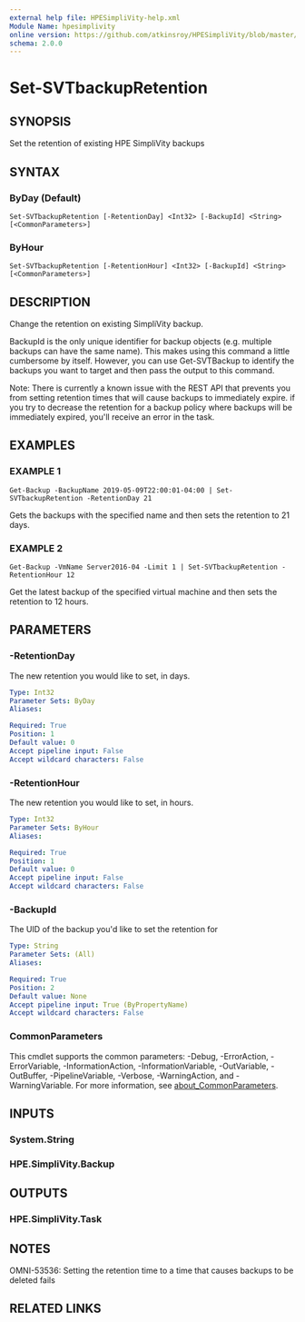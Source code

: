 ```yaml
---
external help file: HPESimpliVity-help.xml
Module Name: hpesimplivity
online version: https://github.com/atkinsroy/HPESimpliVity/blob/master/docs/Get-SVTdatastoreComputeNode.md
schema: 2.0.0
---
```


# Set-SVTbackupRetention

## SYNOPSIS
Set the retention of existing HPE SimpliVity backups

## SYNTAX

### ByDay (Default)
```
Set-SVTbackupRetention [-RetentionDay] <Int32> [-BackupId] <String> [<CommonParameters>]
```

### ByHour
```
Set-SVTbackupRetention [-RetentionHour] <Int32> [-BackupId] <String> [<CommonParameters>]
```

## DESCRIPTION
Change the retention on existing SimpliVity backup.

BackupId is the only unique identifier for backup objects (e.g.
multiple backups can have the same 
name).
This makes using this command a little cumbersome by itself.
However, you can use Get-SVTBackup 
to identify the backups you want to target and then pass the output to this command.

Note: There is currently a known issue with the REST API that prevents you from setting retention times 
that will cause backups to immediately expire.
if you try to decrease the retention for a backup policy 
where backups will be immediately expired, you'll receive an error in the task.

## EXAMPLES

### EXAMPLE 1
```
Get-Backup -BackupName 2019-05-09T22:00:01-04:00 | Set-SVTbackupRetention -RetentionDay 21
```

Gets the backups with the specified name and then sets the retention to 21 days.

### EXAMPLE 2
```
Get-Backup -VmName Server2016-04 -Limit 1 | Set-SVTbackupRetention -RetentionHour 12
```

Get the latest backup of the specified virtual machine and then sets the retention to 12 hours.

## PARAMETERS

### -RetentionDay
The new retention you would like to set, in days.

```yaml
Type: Int32
Parameter Sets: ByDay
Aliases:

Required: True
Position: 1
Default value: 0
Accept pipeline input: False
Accept wildcard characters: False
```

### -RetentionHour
The new retention you would like to set, in hours.

```yaml
Type: Int32
Parameter Sets: ByHour
Aliases:

Required: True
Position: 1
Default value: 0
Accept pipeline input: False
Accept wildcard characters: False
```

### -BackupId
The UID of the backup you'd like to set the retention for

```yaml
Type: String
Parameter Sets: (All)
Aliases:

Required: True
Position: 2
Default value: None
Accept pipeline input: True (ByPropertyName)
Accept wildcard characters: False
```

### CommonParameters
This cmdlet supports the common parameters: -Debug, -ErrorAction, -ErrorVariable, -InformationAction, -InformationVariable, -OutVariable, -OutBuffer, -PipelineVariable, -Verbose, -WarningAction, and -WarningVariable. For more information, see [about_CommonParameters](http://go.microsoft.com/fwlink/?LinkID=113216).

## INPUTS

### System.String
### HPE.SimpliVity.Backup
## OUTPUTS

### HPE.SimpliVity.Task
## NOTES
OMNI-53536: Setting the retention time to a time that causes backups to be deleted fails

## RELATED LINKS
